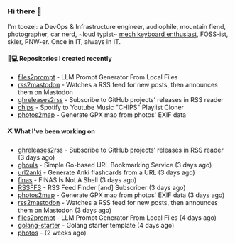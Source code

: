 ### Hi there 👋

I'm toozej: a DevOps & Infrastructure engineer, audiophile, mountain fiend, photographer, car nerd, ~loud typist~ [mech keyboard enthusiast](https://github.com/toozej/keebs), FOSS-ist, skier, PNW-er. Once in IT, always in IT.

#### 👨💻 Repositories I created recently

- [files2prompt](https://github.com/toozej/files2prompt) - LLM Prompt Generator From Local Files
- [rss2mastodon](https://github.com/toozej/rss2mastodon) - Watches a RSS feed for new posts, then announces them on Mastodon
- [ghreleases2rss](https://github.com/toozej/ghreleases2rss) - Subscribe to GitHub projects’ releases in RSS reader
- [chips](https://github.com/toozej/chips) - Spotify to Youtube Music "CHIPS" Playlist Cloner
- [photos2map](https://github.com/toozej/photos2map) - Generate GPX map from photos' EXIF data

#### ⛏️ What I've been working on

- [ghreleases2rss](https://github.com/toozej/ghreleases2rss) - Subscribe to GitHub projects’ releases in RSS reader (3 days ago)
- [ghouls](https://github.com/toozej/ghouls) - Simple Go-based URL Bookmarking Service (3 days ago)
- [url2anki](https://github.com/toozej/url2anki) - Generate Anki flashcards from a URL (3 days ago)
- [finas](https://github.com/toozej/finas) - FINAS Is Not A Shell (3 days ago)
- [RSSFFS](https://github.com/toozej/RSSFFS) - RSS Feed Finder [and] Subscriber (3 days ago)
- [photos2map](https://github.com/toozej/photos2map) - Generate GPX map from photos' EXIF data (3 days ago)
- [rss2mastodon](https://github.com/toozej/rss2mastodon) - Watches a RSS feed for new posts, then announces them on Mastodon (3 days ago)
- [files2prompt](https://github.com/toozej/files2prompt) - LLM Prompt Generator From Local Files (4 days ago)
- [golang-starter](https://github.com/toozej/golang-starter) - Golang starter template (4 days ago)
- [photos](https://github.com/toozej/photos) -  (2 weeks ago)
